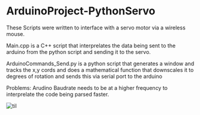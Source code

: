 # ArduinoProject-PythonServo
These Scripts were written to interface with a servo motor via a wireless mouse.

Main.cpp is a C++ script that interprelates the data being sent to the arduino from the python script and sending it to the servo.

ArduinoCommands_Send.py is a python script that generates a window and tracks the x,y cords and does a mathematical function that downscales it to degrees of rotation and sends this via serial port to the arduino

Problems:
Arudino Baudrate needs to be at a higher frequency to interprelate the code being parsed faster.

![til](https://gifs.com/gif/arduinoproject-r8xmkk)

